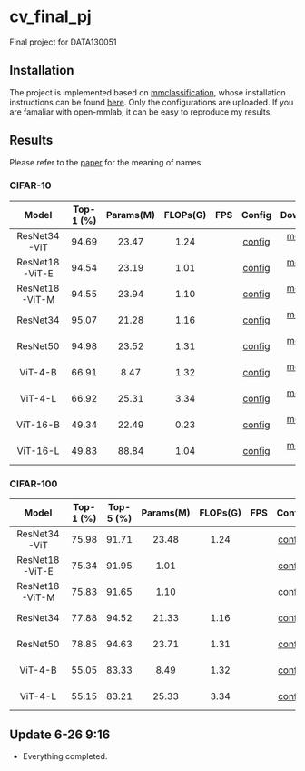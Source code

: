 # cv_final_pj
Final project for DATA130051

## Installation
The project is implemented based on [mmclassification](https://github.com/open-mmlab/mmclassification), whose installation instructions can be found [here](https://github.com/open-mmlab/mmclassification/blob/master/docs/install.md). Only the configurations are uploaded. If you are famaliar with open-mmlab, it can be easy to reproduce my results.

## Results
Please refer to the [paper](https://drive.google.com/file/d/1xtjBugR5Lr6QX6pLU_tfM0Ua2f9GB0Kt/view?usp=sharing) for the meaning of names.

### CIFAR-10
| Model          | Top-1 (%) | Params(M) | FLOPs(G) | FPS | Config                                               | Download                                       |
| :------------: | :-------: | :-------: | :------: | :-: |:---------------------------------------------------: | :-------------------------------------------:  |
| ResNet34-ViT   | 94.69     | 23.47     | 1.24     |     | [config](./configs/custom/resnet34_vit_cifar10.py)   | [model](https://drive.google.com/file/d/1m0R1qB2VF174jZXIDp-jvd1qqrxsGG3P/view?usp=sharing) \| [log](./logs/resnet34_vit_cifar10.log)
| ResNet18-ViT-E | 94.54     | 23.19     | 1.01     |     | [config](./configs/custom/resnet18_vit_E_cifar10.py) | [model](https://drive.google.com/file/d/1Td2hCA1AJ8brBcCm0at2LMgnHKIA_rLP/view?usp=sharing) \| [log](./logs/resnet18_vit_E_cifar10.log)
| ResNet18-ViT-M | 94.55     | 23.94     | 1.10     |     | [config](./configs/custom/resnet18_vit_M_cifar10.py) | [model](https://drive.google.com/file/d/1LYYhvdFN2V4kiP7mZ4PIcoim90nBUvOR/view?usp=sharing) \| [log](./logs/resnet18_vit_M_cifar10.log)
| ResNet34       | 95.07     | 21.28     | 1.16     |     | [config](./configs/custom/resnet34_cifar10.py)       | [model](https://drive.google.com/file/d/1Y3QceDhO3vTmKf0p0aigSHvG9Bkd5bmL/view?usp=sharing) \| [log](./logs/resnet34_cifar10.log)
| ResNet50       | 94.98     | 23.52     | 1.31     |     | [config](./configs/custom/resnet50_cifar10.py)       | [model](https://drive.google.com/file/d/1rdcUvyzUDv_KnTyusm7S7rOBtVUR-rR1/view?usp=sharing) \| [log](./logs/resnet50_cifar10.log)
| ViT-4-B        | 66.91     | 8.47      | 1.32     |     | [config](./configs/custom/vit_4_B_cifar10.py)        | [model](https://drive.google.com/file/d/1Z_kyMss-ev382zU9AXeQYhO_qippaE41/view?usp=sharing) \| [log](./logs/vit_4_B_cifar10.log)
| ViT-4-L        | 66.92     | 25.31     | 3.34     |     | [config](./configs/custom/vit_4_L_cifar10.py)        | [model](https://drive.google.com/file/d/15s_KMobs6XK8TPsXz17AYobpN9w3UR0Z/view?usp=sharing) \| [log](./logs/vit_4_L_cifar10.log)
| ViT-16-B       | 49.34     | 22.49     | 0.23     |     | [config](./configs/custom/vit_16_B_cifar10.py)       | [model](https://drive.google.com/file/d/1tul4hsNQTqL6PA1rMB8ZKM2rpJ1ujNiL/view?usp=sharing) \| [log](./logs/vit_16_B_cifar10.log)
| ViT-16-L       | 49.83     | 88.84     | 1.04     |     | [config](./configs/custom/vit_16_L_cifar10.py)       | [model](https://drive.google.com/file/d/1RhFzgw13y74xZTbQvpfqFMRIzvzuCjIr/view?usp=sharing) \| [log](./logs/vit_16_L_cifar10.log)


### CIFAR-100
| Model          | Top-1 (%) | Top-5 (%) |  Params(M) | FLOPs(G) | FPS | Config                                                | Download                                       |
| :------------: | :-------: | :-------: | :--------: | :------: | :-: |:----------------------------------------------------: | :-------------------------------------------:  |
| ResNet34-ViT   | 75.98     | 91.71     | 23.48      | 1.24     |      | [config](./configs/custom/resnet34_vit_cifar100.py)   | [model](https://drive.google.com/file/d/1B_l9PtrGD0x5QXK1GNM-E_mPx8dk3fXT/view?usp=sharing) \| [log](./logs/resnet34_vit_cifar100.log)
| ResNet18-ViT-E | 75.34     | 91.95     | 1.01       |          |      | [config](./configs/custom/resnet18_vit_E_cifar100.py) | [model](https://drive.google.com/file/d/1-4WttHsm2Q8UVRCZsIJsJTbHwwtdIvCb/view?usp=sharing) \| [log](./logs/resnet18_vit_E_cifar100.log)
| ResNet18-ViT-M | 75.83     | 91.65     | 1.10       |          |      | [config](./configs/custom/resnet18_vit_M_cifar100.py) | [model](https://drive.google.com/file/d/1RyExIZ9Y7odL_N4wrP1Iw7-eThuZ2lIV/view?usp=sharing) \| [log](./logs/resnet18_vit_M_cifar100.log)
| ResNet34       | 77.88     | 94.52     | 21.33      | 1.16     |      | [config](./configs/custom/resnet34_cifar100.py)       | [model](https://drive.google.com/file/d/14Fv7X2N_VZYF7eG6T-lXUYOM-kcwU7Du/view?usp=sharing) \| [log](./logs/resnet34_cifar100.log)
| ResNet50       | 78.85     | 94.63     | 23.71      | 1.31     |      | [config](./configs/custom/resnet50_cifar100.py)       | [model](https://drive.google.com/file/d/1wymVRqp-Q5oe6VfqwW8KT0P1PUiRC4C5/view?usp=sharing) \| \| [log](./logs/resnet50_cifar100.log)
| ViT-4-B        | 55.05     | 83.33     | 8.49       | 1.32     |      | [config](./configs/custom/vit_4_B_cifar100.py)        | [model](https://drive.google.com/file/d/10K2DTIppVdLcdqoNZaa8JXFRrj9vBMEI/view?usp=sharing) \| [log](./logs/vit_4_B_cifar100.log)
| ViT-4-L        | 55.15     | 83.21     | 25.33      | 3.34     |      | [config](./configs/custom/vit_4_L_cifar100.py)        | [model](https://drive.google.com/file/d/1RpbdNWi7Yiy5z5bvfteLr06eNgsoXe_i/view?usp=sharing) \| [log](./logs/vit_4_L_cifar100.log)

## Update 6-26 9:16
- Everything completed.

